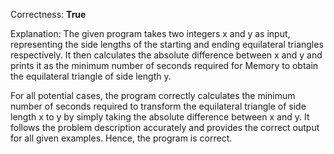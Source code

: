 Correctness: **True**

Explanation: The given program takes two integers x and y as input, representing the side lengths of the starting and ending equilateral triangles respectively. It then calculates the absolute difference between x and y and prints it as the minimum number of seconds required for Memory to obtain the equilateral triangle of side length y.

For all potential cases, the program correctly calculates the minimum number of seconds required to transform the equilateral triangle of side length x to y by simply taking the absolute difference between x and y. It follows the problem description accurately and provides the correct output for all given examples. Hence, the program is correct.